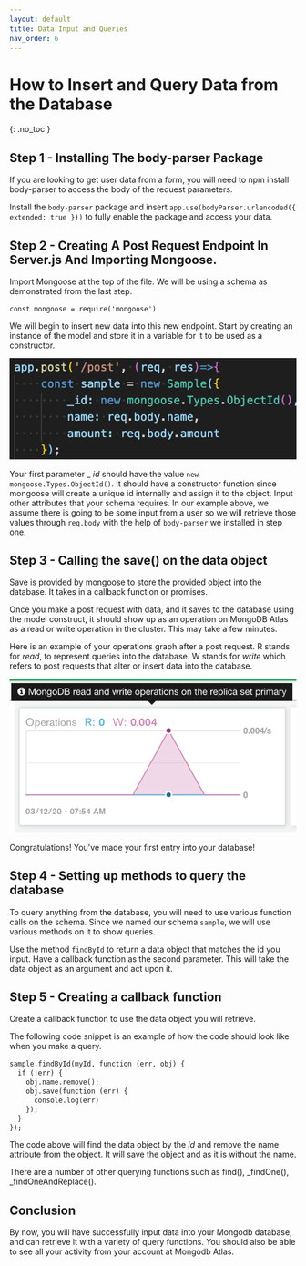 ```yaml
---
layout: default
title: Data Input and Queries
nav_order: 6
---
```


# How to Insert and Query Data from the Database
{: .no_toc }

## Step 1 - Installing The body-parser Package 
If you are looking to get user data from a form, you will need to npm install body-parser to access the body of the request parameters. 

Install the `body-parser` package and insert ```app.use(bodyParser.urlencoded({ extended: true }))``` to fully enable the package and access your data.
 
## Step 2 - Creating A Post Request Endpoint In Server.js And Importing Mongoose.

Import Mongoose at the top of the file. We will be using a schema as demonstrated from the last step. 

```
const mongoose = require('mongoose')
```

We will begin to insert new data into this new endpoint. Start by creating an instance of the model and store it in a variable for it to be used as a constructor. 

![postendpoint](https://github.com/eswong610/user-guide-docs/blob/gh-pages/assets/images/post.png?raw=true)

Your first parameter _ _id_ should have the value `new mongoose.Types.ObjectId()`. It should have a constructor function since mongoose will create a unique id internally and assign it to the object. 
Input other attributes that your schema requires. In our example above, we assume there is going to be some input from a user so we will retrieve those values through `req.body` with the help of `body-parser` we installed in step one.

## Step 3 - Calling the save() on the data object
Save is provided by mongoose to store the provided object into the database. It takes in a callback function or promises. 

Once you make a post request with data, and it saves to the database using the model construct, it should show up as an operation on MongoDB Atlas as a read or write operation in the cluster. This may take a few minutes. 

Here is an example of your operations graph after a post request. R stands for _read_, to represent queries into the database. W stands for _write_ which refers to post requests that alter or insert data into the database. 

![mongoatlas](https://github.com/eswong610/user-guide-docs/blob/gh-pages/assets/images/mongoatlasrw.png?raw=true)

Congratulations! You've made your first entry into your database! 

## Step 4 - Setting up methods to query the database

To query anything from the database, you will need to use various function calls on the schema. Since we named our schema 
`sample`, we will use various methods on it to show queries.

Use the method `findById` to return a data object that matches the id you input. 
Have a callback function as the second parameter. This will take the data object as an argument and act upon it. 

## Step 5 - Creating a callback function
Create a callback function to use the data object you will retrieve.

The following code snippet is an example of how the code should look like when you make a query. 

```
sample.findById(myId, function (err, obj) {
  if (!err) {
    obj.name.remove();
    obj.save(function (err) {
      console.log(err)
    });
  }
});
```
The code above will find the data object by the _id_ and remove the name attribute from the object. It will save the object and as it is without the name.  

There are a number of other querying functions such as find(), _findOne(), _findOneAndReplace().

## Conclusion

By now, you will have successfully input data into your Mongodb database, and can retrieve it with a variety of query functions. You should also be able to see all your activity from your account at Mongodb Atlas. 

